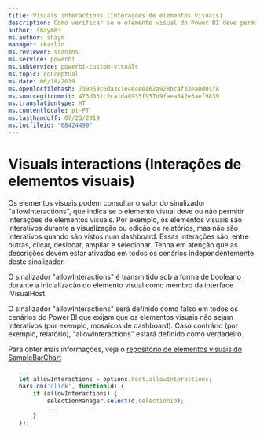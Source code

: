 ```yaml
---
title: Visuals interactions (Interações de elementos visuais)
description: Como verificar se o elemento visual do Power BI deve permitir interações de elementos visuais
author: shaym83
ms.author: shaym
manager: rkarlin
ms.reviewer: sranins
ms.service: powerbi
ms.subservice: powerbi-custom-visuals
ms.topic: conceptual
ms.date: 06/18/2019
ms.openlocfilehash: 739e59c6da3c1e464e0462a928bc4f33ea0d01f8
ms.sourcegitcommit: 473d031c2ca1da8935f957d9faea642e3aef9839
ms.translationtype: HT
ms.contentlocale: pt-PT
ms.lasthandoff: 07/23/2019
ms.locfileid: "68424499"
---
```

# <a name="visuals-interactions"></a>Visuals interactions (Interações de elementos visuais)

Os elementos visuais podem consultar o valor do sinalizador "allowInteractions", que indica se o elemento visual deve ou não permitir interações de elementos visuais.
Por exemplo, os elementos visuais são interativos durante a visualização ou edição de relatórios, mas não são interativos quando são vistos num dashboard.
Essas interações são, entre outras, clicar, deslocar, ampliar e selecionar.
Tenha em atenção que as descrições devem estar ativadas em todos os cenários independentemente deste sinalizador.

O sinalizador "allowInteractions" é transmitido sob a forma de booleano durante a inicialização do elemento visual como membro da interface IVisualHost.

O sinalizador "allowInteractions" será definido como falso em todos os cenários do Power BI que exijam que os elementos visuais não sejam interativos (por exemplo, mosaicos de dashboard).
Caso contrário (por exemplo, relatório), "allowInteractions" estará definido como verdadeiro.

Para obter mais informações, veja o [repositório de elementos visuais do SampleBarChart](https://github.com/Microsoft/PowerBI-visuals-sampleBarChart/commit/59a47935d8f5272ce145fe804193599ddb7e2001)

```typescript
   ...
   let allowInteractions = options.host.allowInteractions;
   bars.on('click', function(d) {
       if (allowInteractions) {
           selectionManager.select(d.selectionId);
           ...
       }
   });
```
